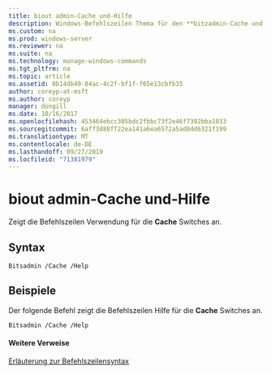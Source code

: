 ```yaml
---
title: biout admin-Cache und-Hilfe
description: Windows-Befehlszeilen Thema für den **bitzadmin-Cache und Help** -zeigt die Befehlszeilen Verwendung für die **Cache** Switches an.
ms.custom: na
ms.prod: windows-server
ms.reviewer: na
ms.suite: na
ms.technology: manage-windows-commands
ms.tgt_pltfrm: na
ms.topic: article
ms.assetid: 0b14db49-84ac-4c2f-bf1f-f65e13cbfb35
author: coreyp-at-msft
ms.author: coreyp
manager: dongill
ms.date: 10/16/2017
ms.openlocfilehash: 453464ebcc305bdc2fbbc73f2e46f7392bba1033
ms.sourcegitcommit: 6aff3d88ff22ea141a6ea6572a5ad8dd6321f199
ms.translationtype: MT
ms.contentlocale: de-DE
ms.lasthandoff: 09/27/2019
ms.locfileid: "71381979"
---
```

# <a name="bitsadmin-cache-and-help"></a>biout admin-Cache und-Hilfe



Zeigt die Befehlszeilen Verwendung für die **Cache** Switches an.

## <a name="syntax"></a>Syntax

```
Bitsadmin /Cache /Help 
```

## <a name="BKMK_examples"></a>Beispiele

Der folgende Befehl zeigt die Befehlszeilen Hilfe für die **Cache** Switches an.
```
Bitsadmin /Cache /Help
```

#### <a name="additional-references"></a>Weitere Verweise

[Erläuterung zur Befehlszeilensyntax](command-line-syntax-key.md)
